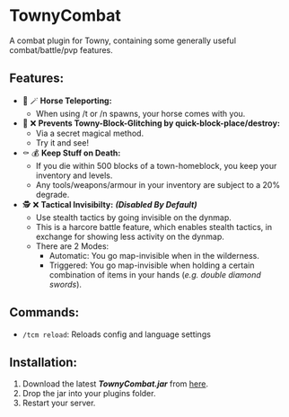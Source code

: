 # TownyCombat
A combat plugin for Towny, containing some generally useful combat/battle/pvp features.

## Features:
- :horse: :magic_wand: **Horse Teleporting:**
  - When using /t or /n spawns, your horse comes with you.
- :snake: :x: **Prevents Towny-Block-Glitching by quick-block-place/destroy:**
  - Via a secret magical method.
  - Try it and see!
- :coffin: :moneybag: **Keep Stuff on Death:**
  - If you die within 500 blocks of a town-homeblock, you keep your inventory and levels.
  - Any tools/weapons/armour in your inventory are subject to a 20% degrade.
- :detective: :x: **Tactical Invisibilty:** ***(Disabled By Default)***
  - Use stealth tactics by going invisible on the dynmap.
  - This is a harcore battle feature, which enables stealth tactics, in exchange for showing less activity on the dynmap.
  - There are 2 Modes:
    - Automatic: You go map-invisible when in the wilderness.
    - Triggered: You go map-invisible when holding a certain combination of items in your hands (*e.g. double diamond swords*).

## Commands:
- ```/tcm reload```: Reloads config and language settings

## Installation:
1. Download the latest ***TownyCombat.jar*** from [here](https://github.com/TownyAdvanced/TownyCombat/releases).
2. Drop the jar into your plugins folder.
3. Restart your server.

